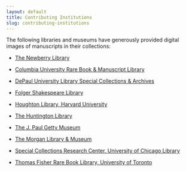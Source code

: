 ```yaml
---
layout: default
title: Contributing Institutions
slug: contributing-institutions
---
```


<p>The following libraries and museums have generously provided digital images of manuscripts in their collections:</p>

- [The Newberry Library](http://www.newberry.org/)</p>
- [Columbia University Rare Book & Manuscript Library](http://library.columbia.edu/locations/rbml.html)</p>
- [DePaul University Library Special Collections & Archives](https://library.depaul.edu/special-collections/Pages/default.aspx)</p>
- [Folger Shakespeare Library](http://www.folger.edu/)</p>
- [Houghton Library, Harvard University](http://hcl.harvard.edu/libraries/houghton/)</p>
- [The Huntington Library](http://www.huntington.org/)</p>
- [The J. Paul Getty Museum](http://www.getty.edu/museum/)</p>
- [The Morgan Library & Museum](http://www.themorgan.org/)</p>
- [Special Collections Research Center, University of Chicago Library](http://www.lib.uchicago.edu/e/scrc/)</p>
- [Thomas Fisher Rare Book Library, University of Toronto](http://fisher.library.utoronto.ca/)</p>
<p> </p>
